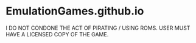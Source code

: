 # EmulationGames.github.io

I DO NOT CONDONE THE ACT OF PIRATING / USING ROMS. USER MUST HAVE A LICENSED COPY OF THE GAME.
